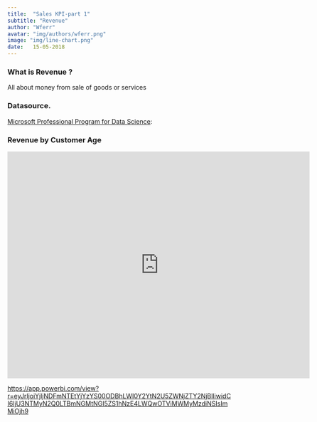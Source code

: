 ```yaml
---
title:  "Sales KPI-part 1"
subtitle: "Revenue"
author: "Wferr"
avatar: "img/authors/wferr.png"
image: "img/line-chart.png"
date:   15-05-2018
---
```

### What is Revenue ?
All about money from sale of goods or services

### Datasource.
[Microsoft Professional Program for Data Science](https://academy.microsoft.com/en-us/professional-program/tracks/data-science/): 



### Revenue by Customer Age

<iframe width="680" height="510" src="https://app.powerbi.com/view?r=eyJrIjoiYjljNDFmNTEtYjYzYS00ODBhLWI0Y2YtN2U5ZWNjZTY2NjBlIiwidCI6IjU3NTMyN2Q0LTBmNGMtNGI5ZS1hNzE4LWQwOTViMWMyMzdiNSIsImMiOjh9" frameborder="0" allowFullScreen="true"></iframe>





https://app.powerbi.com/view?r=eyJrIjoiYjljNDFmNTEtYjYzYS00ODBhLWI0Y2YtN2U5ZWNjZTY2NjBlIiwidCI6IjU3NTMyN2Q0LTBmNGMtNGI5ZS1hNzE4LWQwOTViMWMyMzdiNSIsImMiOjh9
